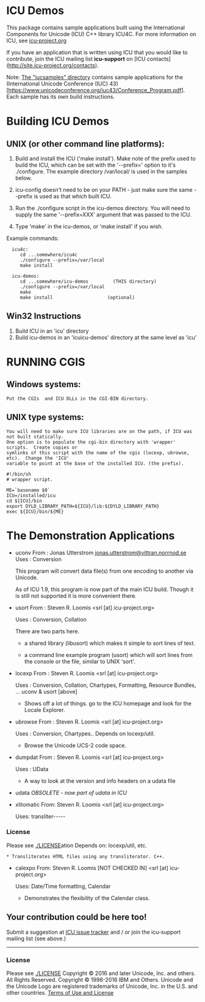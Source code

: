 # ICU Demos

This package contains sample applications built using the
International Components for Unicode (ICU) C++ library ICU4C. For
more information on ICU, see [icu-project.org](http://site.icu-project.org/)

If you have an application that is written using ICU that you
would like to contribute, join the ICU mailing list **icu-support** on [ICU contacts]
(http://site.icu-project.org/contacts).

Note: [The "iucsamples" directory](https://github.com/unicode-org/icu-demos/tree/master/iucsamples) contains
sample applications for the (International Unicode Conference (IUC) 43)
[https://www.unicodeconference.org/iuc43/Conference_Program.pdf].  Each sample has its own
build instructions.

# Building ICU Demos

## UNIX (or other command line platforms):

  1. Build and install the ICU ('make install'). Make note of the 
      prefix used to build the ICU, which can be set with the
     '--prefix=' option to it's ./configure. The example directory /var/local/ is used in the samples below.

  2. icu-config doesn't need to be on your PATH - just make sure the same --prefix is used as that which built ICU.
  
  3. Run the ./configure script in the icu-demos directory.  You will need
     to supply the same '--prefix=XXX' argument that was passed to the
     ICU.

  4. Type 'make' in the icu-demos, or 'make install' if you wish.

Example commands:
```
  icu4c:
     cd ...somewhere/icu4c
     ./configure --prefix=/var/local
     make install
  
  icu-demos:
     cd ...somewhere/icu-demos         (THIS directory)
     ./configure --prefix=/var/local
     make
     make install                    (optional)
```

## Win32 Instructions
  1. Build ICU in an 'icu' directory
  2. Build icu-demos in an 'icuicu-demos' directory at the same level as 'icu'

# RUNNING CGIS

## Windows systems:  
    Put the CGIs  and ICU DLLs in the CGI-BIN directory.
  
## UNIX type systems:
    You will need to make sure ICU libraries are on the path, if ICU was not built statically.
    One option is to populate the cgi-bin directory with 'wrapper' scripts.  Create copies or 
    symlinks of this script with the name of the cgis (locexp, ubrowse, etc).  Change the 'ICU' 
    variable to point at the base of the installed ICU. (the prefix).

```
#!/bin/sh
# wrapper script.

ME=`basename $0`
ICU=/installed/icu
cd ${ICU}/bin
export DYLD_LIBRARY_PATH=${ICU}/lib:${DYLD_LIBRARY_PATH}
exec ${ICU}/bin/${ME}
```

# The Demonstration Applications

- uconv    From : Jonas Utterstrom 
                  <jonas.utterstrom@vittran.norrnod.se>
           Uses : Conversion

   This program will convert data file(s) from one encoding to another
   via Unicode.
   
   As of ICU 1.9, this program is now part of the main ICU build. Though
   it is still not supported it is more convenient there.

- usort    From : Steven R. Loomis
                  <srl [at] icu-project.org>

    Uses : Conversion, Collation

    There are two parts here.

    * a shared library (libusort) which makes it simple to sort lines
      of text.

    * a command line example program (usort) which will sort lines
      from the console or the file, similar to UNIX 'sort'. 

- locexp   From : Steven R. Loomis
                  <srl [at] icu-project.org>

    Uses : Conversion, Collation, Chartypes, Formatting,
           Resource Bundles,  ...
             uconv & usort [above]

    * Shows off a lot of things. go to the ICU homepage and
       look for the Locale Explorer.

- ubrowse   From : Steven R. Loomis
                 <srl [at] icu-project.org>

     Uses : Conversion, Chartypes..
         Depends on locexp/util.

    * Browse the Unicode UCS-2 code space.


- dumpdat     From : Steven R. Loomis
                  <srl [at] icu-project.org>

     Uses : UData

    * A way to look at the version and info headers on a udata
      file


- udata    *OBSOLETE - now part of udata in ICU*

 - xlitomatic From: Steven R. Loomis
                   <srl [at] icu-project.org>
        
    Uses: transliter-----

### License

Please see [./LICENSE](./LICENSE)ation
      Depends on: locexp/util, etc.

    * Transliterates HTML files using any transliterator. C++.
 
- calexpo   From: Steven R. Loomis        [NOT CHECKED IN]
                  <srl [at] icu-project.org>

    Uses: Date/Time formatting, Calendar

    * Demonstrates the flexibility of the Calendar class.

## Your contribution could be here too!
Submit a suggestion at [ICU issue tracker](http://site.icu-project.org/bugs) and / or join the icu-support mailing list (see above.)

-----

### License

Please see [./LICENSE](./LICENSE)
Copyright © 2016 and later Unicode, Inc. and others. All Rights Reserved.
Copyright © 1998-2016 IBM and Others.
Unicode and the Unicode Logo are registered trademarks
of Unicode, Inc. in the U.S. and other countries.
[Terms of Use and License](http://www.unicode.org/copyright.html)
